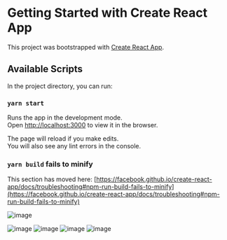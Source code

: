 # Getting Started with Create React App

This project was bootstrapped with [Create React App](https://github.com/facebook/create-react-app).

## Available Scripts

In the project directory, you can run:

### `yarn start`

Runs the app in the development mode.\
Open [http://localhost:3000](http://localhost:3000) to view it in the browser.

The page will reload if you make edits.\
You will also see any lint errors in the console.



### `yarn build` fails to minify

This section has moved here: [https://facebook.github.io/create-react-app/docs/troubleshooting#npm-run-build-fails-to-minify](https://facebook.github.io/create-react-app/docs/troubleshooting#npm-run-build-fails-to-minify)

![image](https://user-images.githubusercontent.com/72662480/145029642-63dc1b67-19c4-4ab3-8761-476fc92949ce.png)

![image](https://user-images.githubusercontent.com/72662480/145029660-d06469d0-8586-407e-bc89-4227ddabc2ea.png)
![image](https://user-images.githubusercontent.com/72662480/145029694-fb1be64d-3726-4f79-a746-fe66294f661c.png)
![image](https://user-images.githubusercontent.com/72662480/145029708-bd3f22cc-2a46-4eab-bca4-a311018e8516.png)
![image](https://user-images.githubusercontent.com/72662480/145029782-d363653e-82f2-43e4-8788-75d187372e75.png)
